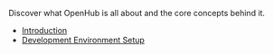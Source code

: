 Discover what OpenHub is all about and the core concepts behind it.

  * [Introduction](Introduction)
  * [Development Environment Setup](Development-Environment-Setup)
